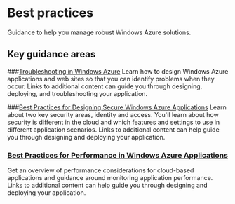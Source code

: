 <properties linkid="manage-windows-best-practices" urlDisplayName="Best practices" pageTitle="Windows Azure Windows virtual machine best practices" metaKeywords="Azure best practices" metaDescription="Find topics about best practices in Windows Azure." metaCanonical="" disqusComments="0" umbracoNaviHide="0" />

<div chunk="../chunks/windows-left-nav.md" />

# Best practices
Guidance to help you manage robust Windows Azure solutions.

## Key guidance areas

###[Troubleshooting in Windows Azure][]
Learn how to design Windows Azure applications and web sites so that you can identify problems when they occur. Links to additional content can guide you through designing, deploying, and troubleshooting your application. 

###[Best Practices for Designing Secure Windows Azure Applications][]
Learn about two key security areas, identity and access. You'll learn about how security is different in the cloud and which features and settings to use in different application scenarios. Links to additional content can help guide you through designing and deploying your application.

### [Best Practices for Performance in Windows Azure Applications][]
Get an overview of performance considerations for cloud-based applications and guidance around monitoring application performance. Links to additional content can help guide you through designing and deploying your application.


[Troubleshooting in Windows Azure]: ./troubleshooting/
[Best Practices for Designing Secure Windows Azure Applications]: ./security/
[Best Practices for Performance in Windows Azure Applications]: ./performance/
